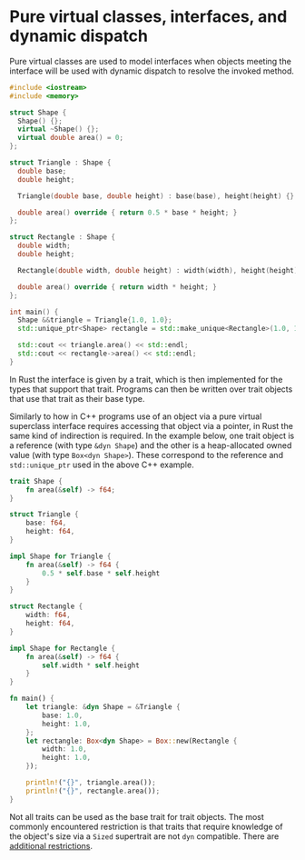 # Pure virtual classes, interfaces, and dynamic dispatch

Pure virtual classes are used to model interfaces when objects meeting the
interface will be used with dynamic dispatch to resolve the invoked method.

```c++
#include <iostream>
#include <memory>

struct Shape {
  Shape() {};
  virtual ~Shape() {};
  virtual double area() = 0;
};

struct Triangle : Shape {
  double base;
  double height;

  Triangle(double base, double height) : base(base), height(height) {}

  double area() override { return 0.5 * base * height; }
};

struct Rectangle : Shape {
  double width;
  double height;

  Rectangle(double width, double height) : width(width), height(height) {}

  double area() override { return width * height; }
};

int main() {
  Shape &&triangle = Triangle{1.0, 1.0};
  std::unique_ptr<Shape> rectangle = std::make_unique<Rectangle>(1.0, 1.0);

  std::cout << triangle.area() << std::endl;
  std::cout << rectangle->area() << std::endl;
}
```

In Rust the interface is given by a trait, which is then implemented for the
types that support that trait. Programs can then be written over trait objects
that use that trait as their base type.

Similarly to how in C++ programs use of an object via a pure virtual superclass
interface requires accessing that object via a pointer, in Rust the same kind of
indirection is required. In the example below, one trait object is a reference
(with type `&dyn Shape`) and the other is a heap-allocated owned value (with
type `Box<dyn Shape>`). These correspond to the reference and `std::unique_ptr`
used in the above C++ example.

```rust
trait Shape {
    fn area(&self) -> f64;
}

struct Triangle {
    base: f64,
    height: f64,
}

impl Shape for Triangle {
    fn area(&self) -> f64 {
        0.5 * self.base * self.height
    }
}

struct Rectangle {
    width: f64,
    height: f64,
}

impl Shape for Rectangle {
    fn area(&self) -> f64 {
        self.width * self.height
    }
}

fn main() {
    let triangle: &dyn Shape = &Triangle {
        base: 1.0,
        height: 1.0,
    };
    let rectangle: Box<dyn Shape> = Box::new(Rectangle {
        width: 1.0,
        height: 1.0,
    });

    println!("{}", triangle.area());
    println!("{}", rectangle.area());
}
```

Not all traits can be used as the base trait for trait objects. The most
commonly encountered restriction is that traits that require knowledge of the
object's size via a `Sized` supertrait are not `dyn` compatible. There are
[additional
restrictions](https://doc.rust-lang.org/reference/items/traits.html#dyn-compatibility).
